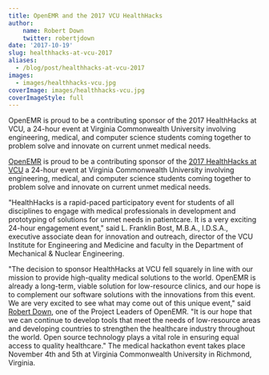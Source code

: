 ```yaml
---
title: OpenEMR and the 2017 VCU HealthHacks
author:
    name: Robert Down
    twitter: robertjdown
date: '2017-10-19'
slug: healthhacks-at-vcu-2017
aliases:
  - /blog/post/healthhacks-at-vcu-2017
images:
  - images/healthhacks-vcu.jpg
coverImage: images/healthhacks-vcu.jpg
coverImageStyle: full
---
```

OpenEMR is proud to be a contributing sponsor of the 2017 HealthHacks at VCU, a 24-hour event at Virginia Commonwealth University involving engineering, medical, and computer science students coming together to problem solve and innovate on current unmet medical needs.
<!--more-->

<a href="http://open-emr.org" target="_blank">OpenEMR</a> is proud to be a contributing sponsor
of the <a href="http://healthhacks.vcu.edu" target="_blank">2017 HealthHacks at VCU</a>
a 24-hour event at Virginia Commonwealth University involving engineering,
medical, and computer science students coming together to problem solve and
innovate on current unmet medical needs.

"HealthHacks is a rapid-paced participatory event for students of all 
disciplines to engage with medical professionals in development and prototyping
of solutions for unmet needs in patientcare. It is a very exciting 24-hour 
engagement event," said L. Franklin Bost, M.B.A., I.D.S.A., executive associate
dean for innovation and outreach, director of the VCU Institute for Engineering
and Medicine and faculty in the Department of Mechanical & Nuclear Engineering.

"The decision to sponsor HealthHacks at VCU fell squarely in line with our
mission to provide high-quality medical solutions to the world. OpenEMR is
already a long-term, viable solution for low-resource clinics, and our hope is
to complement our software solutions with the innovations from this event. We
are very excited to see what may come out of this unique event," said <a href="https://twitter.com/robertjdown" target="_blank">Robert
Down</a>, one of the Project Leaders of OpenEMR. "It is our hope that we can
continue to develop tools that meet the needs of low-resource areas and
developing countries to strengthen the healthcare industry throughout the world.
Open source technology plays a vital role in ensuring equal access to quality
healthcare." The medical hackathon event takes place November 4th and 5th at
Virginia Commonwealth University in Richmond, Virginia.
